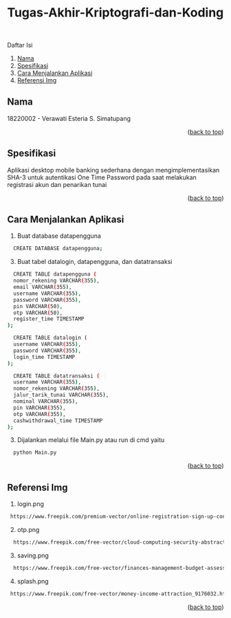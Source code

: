 # Tugas-Akhir-Kriptografi-dan-Koding
<br />

<a name="readme-top"></a>
<!-- TABLE OF CONTENTS -->
Daftar Isi
  <ol>
    <li><a href="#nama">Nama</a></li>
    <li><a href="#spesifikasi">Spesifikasi</a></li>
    <li><a href="#cara-menjalankan-aplikasi">Cara Menjalankan Aplikasi</a></li>
    <li><a href="#referensi-img">Referensi Img</a></li>
  </ol>
 
 <!-- Nama -->
## Nama
18220002 - Verawati Esteria S. Simatupang

<p align="right">(<a href="#readme-top">back to top</a>)</p>

<!-- Spesifikasi -->
## Spesifikasi
Aplikasi desktop mobile banking sederhana dengan mengimplementasikan SHA-3 untuk autentikasi One Time Password pada saat melakukan registrasi akun dan penarikan tunai
<!-- Cara Menjalankan Aplikasi -->

<p align="right">(<a href="#readme-top">back to top</a>)</p>

<!-- Cara Menjalankan Aplikasi -->
## Cara Menjalankan Aplikasi
1. Buat database datapengguna
```sh
  CREATE DATABASE datapengguna;
  ```
3. Buat tabel datalogin, datapengguna, dan datatransaksi
```sh
  CREATE TABLE datapengguna (
  nomor_rekening VARCHAR(355),
  email VARCHAR(355),
  username VARCHAR(355),
  password VARCHAR(355),
  pin VARCHAR(50),
  otp VARCHAR(50),
  register_time TIMESTAMP
);
  ```
  
```sh
  CREATE TABLE datalogin (
  username VARCHAR(355),
  password VARCHAR(355),
  login_time TIMESTAMP
);
  ```

```sh
  CREATE TABLE datatransaksi (
  username VARCHAR(355),
  nomor_rekening VARCHAR(355),
  jalur_tarik_tunai VARCHAR(355),
  nominal VARCHAR(355),
  pin VARCHAR(355),
  otp VARCHAR(355),
  cashwithdrawal_time TIMESTAMP
);
  ```
3. Dijalankan melalui file Main.py atau run di cmd yaitu
```sh
  python Main.py
  ```
<p align="right">(<a href="#readme-top">back to top</a>)</p>

## Referensi Img
<!-- Referensi Img -->
1. login.png
 ```sh
  https://www.freepik.com/premium-vector/online-registration-sign-up-concept-with-man-character_10312229.htm#&position=26&from_view=search&track=ais
```
2. otp.png
```sh
  https://www.freepik.com/free-vector/cloud-computing-security-abstract-concept-illustration_11668583.htm#&position=0&from_view=search&track=ais
```
3. saving.png
```sh
  https://www.freepik.com/free-vector/finances-management-budget-assessment-financial-literacy-accounting-idea-financier-with-cash-economist-holding-golden-coin-cartoon-character_11667044.htm#&position=0&from_view=search&track=ais
```
4. splash.png
 ```sh
  https://www.freepik.com/free-vector/money-income-attraction_9176032.htm#&position=0&from_view=search&track=ais
```
<p align="right">(<a href="#readme-top">back to top</a>)</p>
